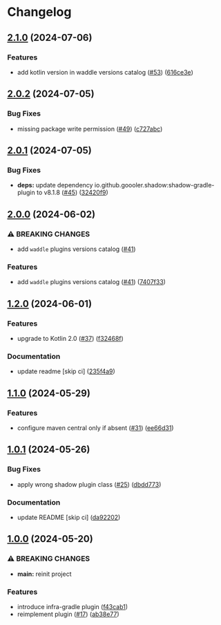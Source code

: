 # Changelog

## [2.1.0](https://github.com/GrassMC/waddle/compare/v2.0.2...v2.1.0) (2024-07-06)


### Features

* add kotlin version in waddle versions catalog ([#53](https://github.com/GrassMC/waddle/issues/53)) ([616ce3e](https://github.com/GrassMC/waddle/commit/616ce3e5c02f260fd2e17316d3d979ab21cd7dea))

## [2.0.2](https://github.com/GrassMC/waddle/compare/v2.0.1...v2.0.2) (2024-07-05)


### Bug Fixes

* missing package write permission ([#49](https://github.com/GrassMC/waddle/issues/49)) ([c727abc](https://github.com/GrassMC/waddle/commit/c727abc8f30ce044ba3611cbaad90a898a11cd0b))

## [2.0.1](https://github.com/GrassMC/waddle/compare/v2.0.0...v2.0.1) (2024-07-05)


### Bug Fixes

* **deps:** update dependency io.github.goooler.shadow:shadow-gradle-plugin to v8.1.8 ([#45](https://github.com/GrassMC/waddle/issues/45)) ([32420f9](https://github.com/GrassMC/waddle/commit/32420f9aab64778c4c2da8fb4e1e6d660aa7b0c1))

## [2.0.0](https://github.com/GrassMC/waddle/compare/v1.2.0...v2.0.0) (2024-06-02)


### ⚠ BREAKING CHANGES

* add `waddle` plugins versions catalog ([#41](https://github.com/GrassMC/waddle/issues/41))

### Features

* add `waddle` plugins versions catalog ([#41](https://github.com/GrassMC/waddle/issues/41)) ([7407f33](https://github.com/GrassMC/waddle/commit/7407f33f991411bf75332029c3a02db3469ce3a1))

## [1.2.0](https://github.com/GrassMC/waddle/compare/v1.1.0...v1.2.0) (2024-06-01)


### Features

* upgrade to Kotlin 2.0 ([#37](https://github.com/GrassMC/waddle/issues/37)) ([f32468f](https://github.com/GrassMC/waddle/commit/f32468fab550e619167746e51e760283a321d9da))


### Documentation

* update readme [skip ci] ([235f4a9](https://github.com/GrassMC/waddle/commit/235f4a954d1157f584ba68fb749c411fbec7c642))

## [1.1.0](https://github.com/GrassMC/waddle/compare/v1.0.1...v1.1.0) (2024-05-29)


### Features

* configure maven central only if absent ([#31](https://github.com/GrassMC/waddle/issues/31)) ([ee66d31](https://github.com/GrassMC/waddle/commit/ee66d31cdac419ccd6225415b54ba3778ed48e59))

## [1.0.1](https://github.com/GrassMC/waddle/compare/v1.0.0...v1.0.1) (2024-05-26)


### Bug Fixes

* apply wrong shadow plugin class ([#25](https://github.com/GrassMC/waddle/issues/25)) ([dbdd773](https://github.com/GrassMC/waddle/commit/dbdd773d1a295f17ca8ecb129c79f4e48d1ecd96))


### Documentation

* update README [skip ci] ([da92202](https://github.com/GrassMC/waddle/commit/da92202b912658d9bf3bed2aaf08917ffd3c198c))

## [1.0.0](https://github.com/GrassMC/waddle/compare/v1.0.0-SNAPSHOT...v1.0.0) (2024-05-20)


### ⚠ BREAKING CHANGES

* **main:** reinit project

### Features

* introduce infra-gradle plugin ([f43cab1](https://github.com/GrassMC/waddle/commit/f43cab19ebe87a3ffe2475300516df54db6a8582))
* reimplement plugin ([#17](https://github.com/GrassMC/waddle/issues/17)) ([ab38e77](https://github.com/GrassMC/waddle/commit/ab38e775c8a95d0f5af7319e053131e6fb554919))
